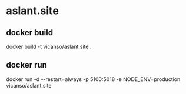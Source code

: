 # aslant.site

## docker build

docker build -t vicanso/aslant.site .

## docker run

docker run -d --restart=always -p 5100:5018 -e NODE_ENV=production vicanso/aslant.site
